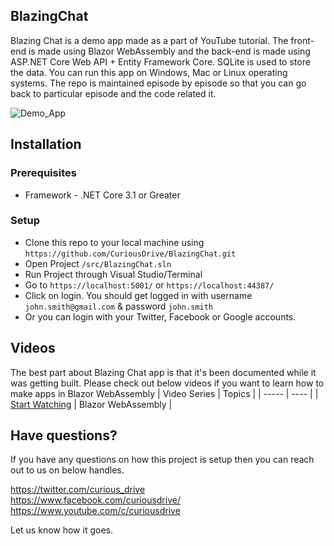## BlazingChat

Blazing Chat is a demo app made as a part of YouTube tutorial. The front-end is made using Blazor WebAssembly and the back-end is made using ASP.NET Core Web API + Entity Framework Core. SQLite is used to store the data. You can run this app on Windows, Mac or Linux operating systems. The repo is maintained episode by episode so that you can go back to particular episode and the code related it.

![Demo_App](https://github.com/CuriousDrive/BlazingChat/blob/main/Documents/Gifs/Intro.gif)

## Installation

### Prerequisites

- Framework - .NET Core 3.1 or Greater

### Setup

- Clone this repo to your local machine using `https://github.com/CuriousDrive/BlazingChat.git`
- Open Project `/src/BlazingChat.sln`
- Run Project through Visual Studio/Terminal
- Go to `https://localhost:5001/` or `https://localhost:44387/`
- Click on login. You should get logged in with username `john.smith@gmail.com` & password `john.smith`
- Or you can login with your Twitter, Facebook or Google accounts.

## Videos

The best part about Blazing Chat app is that it's been documented while it was getting built. Please check out below videos if you want to learn how to make apps in Blazor WebAssembly
| Video Series | Topics |
| ----- | ---- |
| [Start Watching](https://www.youtube.com/playlist?list=PL4WEkbdagHIRjjBJvK_TSfddJSvEEAtnt) | Blazor WebAssembly |

## Have questions?

If you have any questions on how this project is setup then you can reach out to us on below handles.

https://twitter.com/curious_drive <br />
https://www.facebook.com/curiousdrive/ <br />
https://www.youtube.com/c/curiousdrive <br />

Let us know how it goes. 
